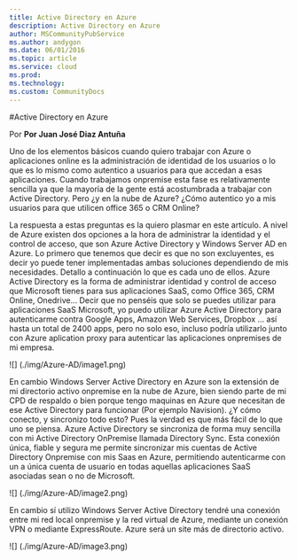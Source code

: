 ```yaml
---
title: Active Directory en Azure
description: Active Directory en Azure
author: MSCommunityPubService
ms.author: andygon
ms.date: 06/01/2016
ms.topic: article
ms.service: cloud
ms.prod: 
ms.technology:
ms.custom: CommunityDocs
---
```


#Active Directory en Azure

Por **Por Juan José Diaz Antuña**

Uno de los elementos  básicos cuando  quiero trabajar con Azure o aplicaciones online es la administración de identidad de los usuarios o lo que es lo mismo como autentico a usuarios para que accedan a esas aplicaciones. Cuando trabajamos onpremise esta fase es relativamente sencilla ya que la mayoría de la gente está acostumbrada a trabajar con Active Directory. Pero ¿y en la nube de Azure? ¿Cómo autentico yo a mis usuarios para que utilicen office 365 o CRM Online?

La respuesta a  estas preguntas es la quiero plasmar en este artículo. A nivel de Azure existen dos opciones a la hora de administrar la identidad y el control de acceso, que son Azure Active Directory y Windows Server AD en Azure. 
Lo primero que tenemos que decir es que no son excluyentes, es decir yo puede tener implementadas ambas soluciones dependiendo de mis necesidades. Detallo a continuación lo que es cada uno de ellos.
Azure Active Directory es la forma de administrar identidad y control de acceso que Microsoft tienes para sus aplicaciones SaaS, como Office 365, CRM Online, Onedrive… Decir que no penséis que solo se puedes utilizar para aplicaciones SaaS Microsoft, yo puedo utilizar Azure Active Directory para autenticarme contra Google Apps, Amazon Web Services, Dropbox … así hasta un total de 2400 apps, pero no solo eso, incluso podría utilizarlo junto con Azure aplication proxy para autenticar las aplicaciones onpremises de mi empresa.


![] (./img/Azure-AD/image1.png)

En cambio Windows Server Active Directory en Azure son la extensión de mi directorio activo onpremise en la nube de Azure, bien siendo parte de mi CPD de respaldo o bien porque tengo maquinas en Azure que necesitan de ese Active Directory para funcionar (Por ejemplo Navision).
¿Y cómo conecto, y sincronizo todo esto? Pues la verdad es que más fácil de lo que uno se piensa. Azure Active Directory se sincroniza de forma muy sencilla con mi Active Directory OnPremise llamada Directory Sync. Esta conexión única, fiable y segura me permite sincronizar mis cuentas de Active Directory Onpremise con mis Saas en Azure, permitiendo autenticarme con un a única cuenta de usuario en todas aquellas aplicaciones SaaS asociadas sean o no de Microsoft. 

![] (./img/Azure-AD/image2.png)

En cambio sí utilizo Windows Server Active Directory tendré una conexión entre mi red local onpremise y la red virtual de Azure, mediante un conexión VPN o mediante ExpressRoute. Azure será un site más de directorio activo. 

![] (./img/Azure-AD/image3.png)






